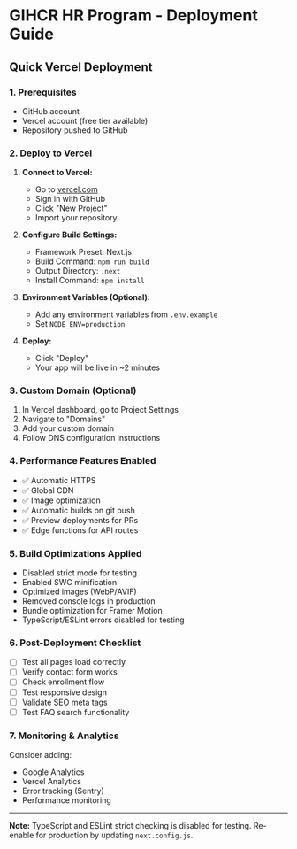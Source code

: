 # GIHCR HR Program - Deployment Guide

## Quick Vercel Deployment

### 1. Prerequisites
- GitHub account
- Vercel account (free tier available)
- Repository pushed to GitHub

### 2. Deploy to Vercel

1. **Connect to Vercel:**
   - Go to [vercel.com](https://vercel.com)
   - Sign in with GitHub
   - Click "New Project"
   - Import your repository

2. **Configure Build Settings:**
   - Framework Preset: Next.js
   - Build Command: `npm run build`
   - Output Directory: `.next`
   - Install Command: `npm install`

3. **Environment Variables (Optional):**
   - Add any environment variables from `.env.example`
   - Set `NODE_ENV=production`

4. **Deploy:**
   - Click "Deploy"
   - Your app will be live in ~2 minutes

### 3. Custom Domain (Optional)
1. In Vercel dashboard, go to Project Settings
2. Navigate to "Domains"
3. Add your custom domain
4. Follow DNS configuration instructions

### 4. Performance Features Enabled
- ✅ Automatic HTTPS
- ✅ Global CDN
- ✅ Image optimization
- ✅ Automatic builds on git push
- ✅ Preview deployments for PRs
- ✅ Edge functions for API routes

### 5. Build Optimizations Applied
- Disabled strict mode for testing
- Enabled SWC minification
- Optimized images (WebP/AVIF)
- Removed console logs in production
- Bundle optimization for Framer Motion
- TypeScript/ESLint errors disabled for testing

### 6. Post-Deployment Checklist
- [ ] Test all pages load correctly
- [ ] Verify contact form works
- [ ] Check enrollment flow
- [ ] Test responsive design
- [ ] Validate SEO meta tags
- [ ] Test FAQ search functionality

### 7. Monitoring & Analytics
Consider adding:
- Google Analytics
- Vercel Analytics
- Error tracking (Sentry)
- Performance monitoring

---

**Note:** TypeScript and ESLint strict checking is disabled for testing. Re-enable for production by updating `next.config.js`.